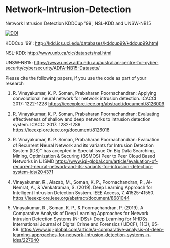 # Network-Intrusion-Detection
Network Intrusion Detection KDDCup '99', NSL-KDD and UNSW-NB15

<a href="https://zenodo.org/badge/latestdoi/149269590"><img src="https://zenodo.org/badge/149269590.svg" alt="DOI"></a>

KDDCup '99': http://kdd.ics.uci.edu/databases/kddcup99/kddcup99.html

NSL-KDD: http://www.unb.ca/cic/datasets/nsl.html

UNSW-NB15: https://www.unsw.adfa.edu.au/australian-centre-for-cyber-security/cybersecurity/ADFA-NB15-Datasets/

Please cite the following papers, if you use the code as part of your research

1. R. Vinayakumar, K. P. Soman, Prabaharan Poornachandran:
Applying convolutional neural network for network intrusion detection. ICACCI 2017: 1222-1228
https://ieeexplore.ieee.org/abstract/document/8126009

2. R. Vinayakumar, K. P. Soman, Prabaharan Poornachandran:
Evaluating effectiveness of shallow and deep networks to intrusion detection system. ICACCI 2017: 1282-1289
https://ieeexplore.ieee.org/document/8126018

3. R. Vinayakumar, K. P. Soman, Prabaharan Poornachandran: Evaluation of Recurrent Neural Network and its variants for Intrusion Detection System (IDS)" has accepted in Special Issue On Big Data Searching, Mining, Optimization & Securing (BSMOS) Peer to Peer Cloud Based Networks in IJISMD
https://www.igi-global.com/article/evaluation-of-recurrent-neural-network-and-its-variants-for-intrusion-detection-system-ids/204371

4. Vinayakumar, R., Alazab, M., Soman, K. P., Poornachandran, P., Al-Nemrat, A., & Venkatraman, S. (2019). Deep Learning Approach for Intelligent Intrusion Detection System. IEEE Access, 7, 41525-41550.
https://ieeexplore.ieee.org/abstract/document/8681044

5. Vinayakumar, R., Soman, K. P., & Poornachandran, P. (2019). A Comparative Analysis of Deep Learning Approaches for Network Intrusion Detection Systems (N-IDSs): Deep Learning for N-IDSs. International Journal of Digital Crime and Forensics (IJDCF), 11(3), 65-89.
https://www.igi-global.com/article/a-comparative-analysis-of-deep-learning-approaches-for-network-intrusion-detection-systems-n-idss/227640
